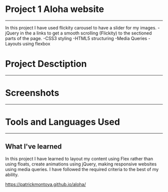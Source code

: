 



# Project 1 Aloha website
-------------------------------
In this project I have used flickity carousel to have a slider for my images.
-jQuery in the a links to get a smooth scrolling (Flickity) to the sectioned parts of the page.
-CSS3 styling
-HTML5 structuring
-Media Queries
-Layouts using flexbox


# Project Desctiption 
-------------------------------


# Screenshots
-------------------------------




# Tools and Languages Used
-------------------------------




What I've learned
-------------------------------

In this project I have learned to layout my content using Flex rather than using floats, create animations using jQuery, making responsive websites using media queries. I have followed the required criteria to the best of my ability.

https://patrickmontoya.github.io/aloha/